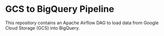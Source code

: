 # GCS to BigQuery Pipeline
This repository contains an Apache Airflow DAG to load data from Google Cloud Storage (GCS) into BigQuery.
